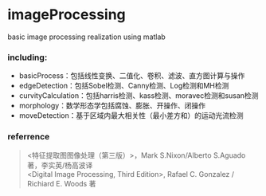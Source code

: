 # imageProcessing

basic image processing realization using matlab 

### including:
* basicProcess：包括线性变换、二值化、卷积、滤波、直方图计算与操作
* edgeDetection：包括Sobel检测、Canny检测、Log检测和MH检测
* curvityCalculation：包括harris检测、kass检测、moravec检测和susan检测
* morphology：数学形态学包括腐蚀、膨胀、开操作、闭操作
* moveDetection：基于区域内最大相关性（最小差方和）的运动光流检测

### referrence
>   <特征提取图图像处理（第三版）>，Mark S.Nixon/Alberto S.Aguado著，李实英/杨高波译     
>   <Digital Image Processing, Third Edition>, Rafael C. Gonzalez / Richiard E. Woods 著

